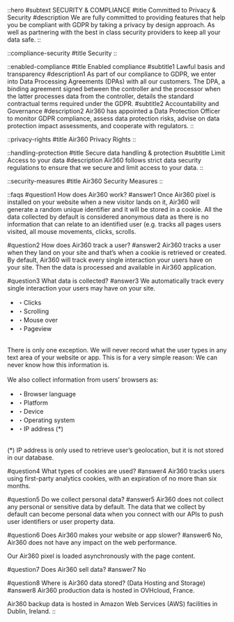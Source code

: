 ::hero
#subtext
SECURITY & COMPLIANCE
#title
Committed to Privacy & Security
#description
We are fully committed to providing features that help you be compliant with GDPR by taking a privacy by design approach. As well as partnering with the best in class security providers to keep all your data safe.
::

::compliance-security
#title
Security
::

::enabled-compliance
#title
Enabled compliance
#subtitle1
Lawful basis and transparency
#description1
As part of our compliance to GDPR, we enter into Data Processing Agreements (DPAs) with all our customers. The DPA, a binding agreement signed between the controller and the processor when the latter processes data from the controller, details the standard contractual terms required under the GDPR.
#subtitle2
Accountability and Governance
#description2
Air360 has appointed a Data Protection Officer to monitor GDPR compliance, assess data protection risks, advise on data protection impact assessments, and cooperate with regulators.
::

::privacy-rights
#title
Air360 Privacy Rights
::

::handling-protection
#title
Secure data handling & protection
#subtitle
Limit Access to your data
#description
Air360 follows strict data security regulations to ensure that we secure and limit access to your data.
::

::security-measures
#title
Air360 Security Measures
::

::faqs
#question1
How does Air360 work? 
#answer1
Once Air360 pixel is installed on your website when a new visitor lands on it, Air360 will generate a random unique identifier and it will be stored in a cookie. All the data collected by default is considered anonymous data as there is no information that can relate to an identified user (e.g. tracks all pages users visited, all mouse movements, clicks, scrolls.

#question2
How does Air360 track a user?
#answer2
Air360 tracks a user when they land on your site and that’s when a cookie is retrieved or created. By default, Air360 will track every single interaction your users have on your site. Then the data is processed and available in Air360 application.

#question3
What data is collected?
#answer3
We automatically track every single interaction your users may have on your site.

- ・Clicks
- ・Scrolling
- ・Mouse over
- ・Pageview

<br />
There is only one exception. We will never record what the user types in any text area of your website or app. This is for a very simple reason: We can never know how this information is.

<br />
<br />
We also collect information from users’ browsers as:

- ・Browser language
- ・Platform
- ・Device
- ・Operating system
- ・IP address (*)

<br />
(*) IP address is only used to retrieve user’s geolocation, but it is not stored in our database.

#question4
What types of cookies are used? 
#answer4
Air360 tracks users using first-party analytics cookies, with an expiration of no more than six months.

#question5
Do we collect personal data?
#answer5
Air360 does not collect any personal or sensitive data by default. The data that we collect by default can become personal data when you connect with our APIs to push user identifiers or user property data.

#question6
Does Air360 makes your website or app slower?
#answer6
No, Air360 does not have any impact on the web performance. 

Our Air360 pixel is loaded asynchronously with the page content.

#question7
Does Air360 sell data?
#answer7
No

#question8
Where is Air360 data stored? (Data Hosting and Storage)
#answer8
Air360 production data is hosted in OVHcloud, France.

Air360 backup data is hosted in Amazon Web Services (AWS) facilities in Dublin, Ireland.
::
